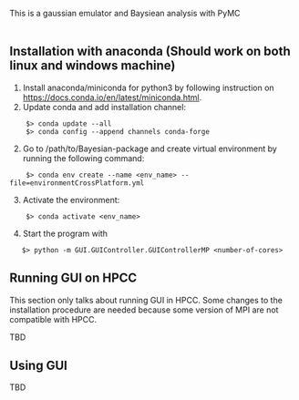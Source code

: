 This is a gaussian emulator and Baysiean analysis with PyMC <br />
 <br />

 Installation with anaconda (Should work on both linux and windows machine)
 ---
 
 1. Install anaconda/miniconda for python3 by following instruction on https://docs.conda.io/en/latest/miniconda.html.
 2. Update conda and add installation channel:
 ```
     $> conda update --all
     $> conda config --append channels conda-forge
 ```
 2. Go to /path/to/Bayesian-package and create virtual environment by running the following command:
 ```
     $> conda env create --name <env_name> --file=environmentCrossPlatform.yml
 ```
 3. Activate the environment:
 ```
     $> conda activate <env_name>
 ```
 4. Start the program with 
 ```
    $> python -m GUI.GUIController.GUIControllerMP <number-of-cores>
 ```

 Running GUI on HPCC
 ---
 
 This section only talks about running GUI in HPCC. Some changes to the installation procedure are needed because some version of MPI are not compatible with HPCC. 
 
TBD
 
 Using GUI
 ---

TBD
